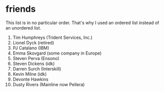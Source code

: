 # friends
This list is in no particular order. That's why I used an ordered
list instead of an unordered list.

1. Tim Humphreys (Trident Services, Inc.)
2. Lionel Dyck (retired)
3. PJ Catalano (IBM)
4. Emma Skovgard (some company in Europe)
5. Steven Perva (Ensono)
6. Steven Dickens (idk)
7. Darren Surch (Interskill)
8. Kevin Milne (idk)
9. Devonte Hawkins
10. Dusty Rivers (Mainline now Pellera)
